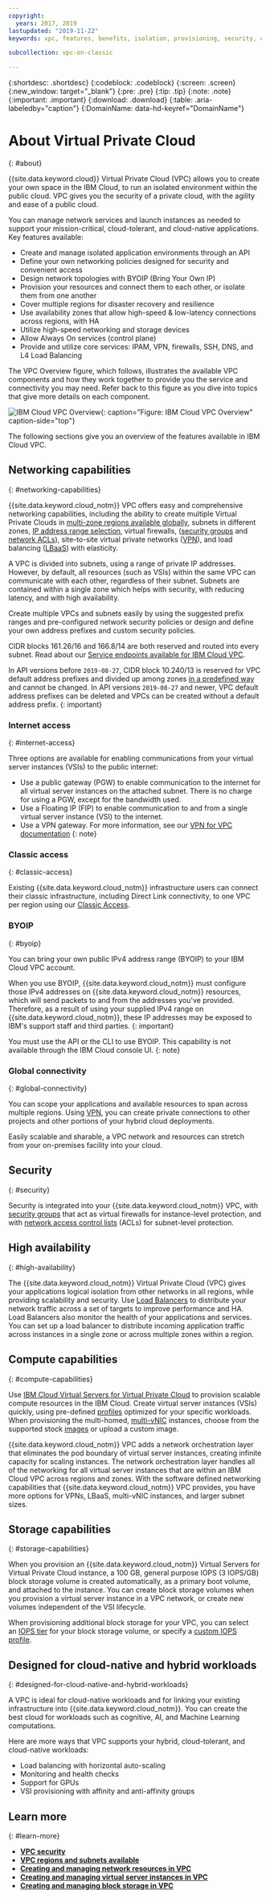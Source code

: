 ```yaml
---
copyright:
  years: 2017, 2019
lastupdated: "2019-11-22"
keywords: vpc, features, benefits, isolation, provisioning, security, cloud-native, workloads, BYOIP

subcollection: vpc-on-classic

---
```


{:shortdesc: .shortdesc}
{:codeblock: .codeblock}
{:screen: .screen}
{:new_window: target="_blank"}
{:pre: .pre}
{:tip: .tip}
{:note: .note}
{:important: .important}
{:download: .download}
{:table: .aria-labeledby="caption"}
{:DomainName: data-hd-keyref="DomainName"}

# About Virtual Private Cloud
{: #about}

{{site.data.keyword.cloud}} Virtual Private Cloud (VPC) allows you to create your own space in the IBM Cloud, to run an isolated environment within the public cloud. VPC gives you the security of a private cloud, with the agility and ease of a public cloud.

You can manage network services and launch instances as needed to support your mission-critical, cloud-tolerant, and cloud-native applications. Key features available:

* Create and manage isolated application environments through an API
* Define your own networking policies designed for security and convenient access
* Design network topologies with BYOIP (Bring Your Own IP)
* Provision your resources and connect them to each other, or isolate them from one another
* Cover multiple regions for disaster recovery and resilience
* Use availability zones that allow high-speed & low-latency connections across regions, with HA
* Utilize high-speed networking and storage devices
* Allow Always On services (control plane)
* Provide and utilize core services:  IPAM, VPN, firewalls, SSH, DNS, and L4 Load Balancing

The VPC Overview figure, which follows, illustrates the available VPC components and how they work together to provide you the service and connectivity you may need. Refer back to this figure as you dive into topics that give more details on each component.

![IBM Cloud VPC Overview](images/vpc-experience-simple.svg "IBM Cloud VPC Overview"){: caption="Figure: IBM Cloud VPC Overview" caption-side="top"}

The following sections give you an overview of the features available in IBM Cloud VPC.

## Networking capabilities
{: #networking-capabilities}

{{site.data.keyword.cloud_notm}} VPC offers easy and comprehensive networking capabilities, including the ability to create multiple Virtual Private Clouds in [multi-zone regions available globally](/docs/vpc-on-classic?topic=vpc-on-classic-creating-a-vpc-in-a-different-region), subnets in different zones, [IP address range selection](/docs/vpc-on-classic-network?topic=vpc-on-classic-network-working-with-ip-address-ranges-address-prefixes-regions-and-subnets), virtual firewalls, ([security groups](/docs/vpc-on-classic-network?topic=vpc-on-classic-network-using-security-groups) and [network ACLs](/docs/vpc-on-classic-network?topic=vpc-on-classic-network-setting-up-network-acls)), site-to-site virtual private networks ([VPN](/docs/vpc-on-classic-network?topic=vpc-on-classic-network---using-vpn-with-your-vpc)), and load balancing ([LBaaS](/docs/vpc-on-classic-network?topic=vpc-on-classic-network---using-load-balancers-in-ibm-cloud-vpc)) with elasticity.

A VPC is divided into subnets, using a range of private IP addresses. However, by default, all resources (such as VSIs) within the same VPC can communicate with each other, regardless of their subnet. Subnets are contained within a single zone which helps with security, with reducing latency, and with high availability.

Create multiple VPCs and subnets easily by using the suggested prefix ranges and pre-configured network security policies or design and define your own address prefixes and custom security policies.

CIDR blocks 161.26/16 and 166.8/14 are both reserved and routed into every subnet. Read about our [Service endpoints available for IBM Cloud VPC](/docs/vpc-on-classic?topic=vpc-on-classic-service-endpoints-available-for-ibm-cloud-vpc).

In API versions before `2019-08-27`, CIDR block 10.240/13 is reserved for VPC default address prefixes and divided up among zones [in a predefined way](/docs/vpc-on-classic-network?topic=vpc-on-classic-network-working-with-ip-address-ranges-address-prefixes-regions-and-subnets#ibm-cloud-vpc-and-address-prefixes) and cannot be changed. In API versions `2019-08-27` and newer, VPC default address prefixes can be deleted and VPCs can be created without a default address prefix.
{: important}

### Internet access
{: #internet-access}

Three options are available for enabling communications from your virtual server instances (VSIs) to the public internet:
* Use a public gateway (PGW) to enable communication to the internet for all virtual server instances on the attached subnet. There is no charge for using a PGW, except for the bandwidth used.
* Use a Floating IP (FIP) to enable communication to and from a single virtual server instance (VSI) to the internet.
* Use a VPN gateway. For more information, see our [VPN for VPC documentation](/docs/vpc-on-classic-network?topic=vpc-on-classic-network---using-vpn-with-your-vpc#--using-vpn-with-your-vpc)
{: note}

### Classic access
{: #classic-access}

Existing {{site.data.keyword.cloud_notm}} infrastructure users can connect their classic infrastructure, including Direct Link connectivity, to one VPC per region using our [Classic Access](/docs/vpc-on-classic?topic=vpc-on-classic-setting-up-access-to-your-classic-infrastructure-from-vpc).

### BYOIP
{: #byoip}

You can bring your own public IPv4 address range (BYOIP) to your IBM Cloud VPC account.

When you use BYOIP, {{site.data.keyword.cloud_notm}} must configure those IPv4 addresses on {{site.data.keyword.cloud_notm}} resources, which will send packets to and from the addresses you've provided. Therefore, as a result of using your supplied IPv4 range on {{site.data.keyword.cloud_notm}}, these IP addresses may be exposed to IBM's support staff and third parties.
{: important}

You must use the API or the CLI to use BYOIP. This capability is not available through the IBM Cloud console UI.
{: note}

### Global connectivity
{: #global-connectivity}

You can scope your applications and available resources to span across multiple regions. Using [VPN](/docs/vpc-on-classic-network?topic=vpc-on-classic-network---using-vpn-with-your-vpc), you can create private connections to other projects and other portions of your hybrid cloud deployments.

Easily scalable and sharable, a VPC network and resources can stretch from your on-premises facility into your cloud.

## Security
{: #security}

Security is integrated into your {{site.data.keyword.cloud_notm}} VPC, with [security groups](/docs/vpc-on-classic-network?topic=vpc-on-classic-network-using-security-groups) that act as virtual firewalls for instance-level protection, and with [network access control lists](/docs/vpc-on-classic-network?topic=vpc-on-classic-network-setting-up-network-acls) (ACLs) for subnet-level protection.

## High availability
{: #high-availability}

The {{site.data.keyword.cloud_notm}} Virtual Private Cloud (VPC) gives your applications logical isolation from other networks in all regions, while providing scalability and security. Use [Load Balancers](/docs/vpc-on-classic-network?topic=vpc-on-classic-network---using-load-balancers-in-ibm-cloud-vpc) to distribute your network traffic across a set of targets to improve performance and HA. Load Balancers also monitor the health of your applications and services. You can set up a load balancer to distribute incoming application traffic across instances in a single zone or across multiple zones within a region.

## Compute capabilities
{: #compute-capabilities}

Use [IBM Cloud Virtual Servers for Virtual Private Cloud](/docs/vpc-on-classic-vsi?topic=vpc-on-classic-vsi-virtual-private-cloud) to provision scalable compute resources in the IBM Cloud. Create virtual server instances (VSIs) quickly, using pre-defined [profiles](/docs/vpc-on-classic-vsi?topic=vpc-on-classic-vsi-profiles) optimized for your specific workloads. When provisioning the multi-homed, [multi-vNIC](/docs/vpc-on-classic-vsi?topic=vpc-on-classic-vsi-network-security-options) instances, choose from the supported stock [images](/docs/vpc-on-classic-vsi?topic=vpc-on-classic-vsi-images) or upload a custom image.

{{site.data.keyword.cloud_notm}} VPC adds a network orchestration layer that eliminates the pod boundary of virtual server instances, creating infinite capacity for scaling instances. The network orchestration layer handles all of the networking for all virtual server instances that are within an IBM Cloud VPC across regions and zones. With the software defined networking capabilities that {{site.data.keyword.cloud_notm}} VPC provides, you have more options for VPNs, LBaaS, multi-vNIC instances, and larger subnet sizes.

## Storage capabilities
{: #storage-capabilities}

When you provision an {{site.data.keyword.cloud_notm}} Virtual Servers for Virtual Private Cloud instance, a 100 GB, general purpose IOPS (3 IOPS/GB) block storage volume is created automatically, as a primary boot volume, and attached to the instance. You can create block storage volumes when you provision a virtual server instance in a VPC network, or create new volumes independent of the VSI lifecycle.

When provisioning additional block storage for your VPC, you can select an [IOPS tier](/docs/vpc-on-classic-block-storage?topic=vpc-on-classic-block-storage-block-storage-profiles#tiers) for your block storage volume, or specify  a [custom IOPS profile](/docs/vpc-on-classic-block-storage?topic=vpc-on-classic-block-storage-block-storage-profiles#custom).

## Designed for cloud-native and hybrid workloads
{: #designed-for-cloud-native-and-hybrid-workloads}

A VPC is ideal for cloud-native workloads and for linking your existing infrastructure into {{site.data.keyword.cloud_notm}}. You can create the best cloud for workloads such as cognitive, AI, and Machine Learning computations.

Here are more ways that VPC supports your hybrid, cloud-tolerant, and cloud-native workloads:

* Load balancing with horizontal auto-scaling
* Monitoring and health checks
* Support for GPUs
* VSI provisioning with affinity and anti-affinity groups

## Learn more
{: #learn-more}

* [**VPC security**](/docs/vpc-on-classic-network?topic=vpc-on-classic-network-security-in-your-ibm-cloud-vpc#security-in-your-ibm-cloud-vpc)
* [**VPC regions and subnets available**](/docs/vpc-on-classic-network?topic=vpc-on-classic-network-working-with-ip-address-ranges-address-prefixes-regions-and-subnets)
* [**Creating and managing network resources in VPC**](/docs/vpc-on-classic?topic=vpc-on-classic-creating-and-managing-network-resources-in-vpc)
* [**Creating and managing virtual server instances in VPC**](/docs/vpc-on-classic?topic=vpc-on-classic-creating-and-managing-virtual-server-instances)
* [**Creating and managing block storage in VPC**](/docs/vpc-on-classic?topic=vpc-on-classic-creating-and-managing-storage-in-vpc)
